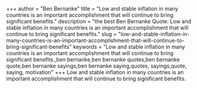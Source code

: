 +++
author = "Ben Bernanke"
title = "Low and stable inflation in many countries is an important accomplishment that will continue to bring significant benefits."
description = "the best Ben Bernanke Quote: Low and stable inflation in many countries is an important accomplishment that will continue to bring significant benefits."
slug = "low-and-stable-inflation-in-many-countries-is-an-important-accomplishment-that-will-continue-to-bring-significant-benefits"
keywords = "Low and stable inflation in many countries is an important accomplishment that will continue to bring significant benefits.,ben bernanke,ben bernanke quotes,ben bernanke quote,ben bernanke sayings,ben bernanke saying,quotes, sayings,quote, saying, motivation"
+++
Low and stable inflation in many countries is an important accomplishment that will continue to bring significant benefits.

